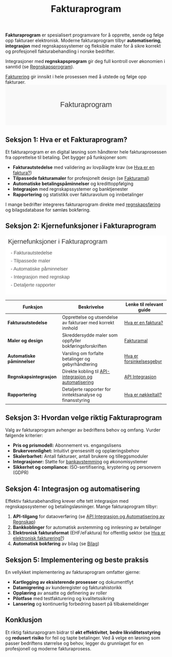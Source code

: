 ﻿---
title: "Fakturaprogram"
seoTitle: "Fakturaprogram | Funksjoner, valg og integrasjon"
description: "Fakturaprogram er programvare for å opprette, sende og følge opp fakturaer. Lær viktige funksjoner, valgkriterier og integrasjoner mot regnskap."
summary: "Praktisk innføring i fakturaprogram: hva det er, hva du bør se etter og hvordan det henger sammen med regnskap."
---

**Fakturaprogram** er spesialisert programvare for å opprette, sende og følge opp fakturaer elektronisk. Moderne fakturaprogram tilbyr **automatisering**, **integrasjon** med regnskapssystemer og fleksible maler for å sikre korrekt og profesjonell fakturabehandling i norske bedrifter.
 
Integrasjoner med **regnskapsprogram** gir deg full kontroll over økonomien i sanntid (se [Regnskapsprogram](/blogs/regnskap/regnskapsprogram "Regnskapsprogram: Økonomistyring for Norske Bedrifter")).

[Fakturering](/blogs/regnskap/fakturering "Fakturering: Guide til Prosessen for Opprettelse, Utsending og Oppfølging av Faktura") gir innsikt i hele prosessen med å utstede og følge opp fakturaer.
![Fakturaprogram](fakturaprogram-image.svg)

## Seksjon 1: Hva er et Fakturaprogram?

Et fakturaprogram er en digital løsning som håndterer hele fakturaprosessen fra opprettelse til betaling. Det bygger på funksjoner som:

* **Fakturautstedelse** med validering av lovpålagte krav (se [Hva er en faktura?](/blogs/regnskap/hva-er-en-faktura "Hva er en Faktura? En Guide til Norske Fakturakrav"))  
* **Tilpassede fakturamaler** for profesjonelt design (se [Fakturamal](/blogs/regnskap/hva-er-fakturamal "Hva er Fakturamal? Komplett Guide til Fakturamaler og Fakturadesign"))  
* **Automatiske betalingspåminnelser** og kredittoppfølging  
* **Integrasjon** med regnskapssystemer og banktjenester  
* **Rapportering** og statistikk over fakturavolum og innbetalinger

I mange bedrifter integreres fakturaprogram direkte med [regnskapsføring](/blogs/regnskap/hva-er-bokforing "Hva er Bokføring? Komplett Guide til Regnskapsføring og Bokføringsregler") og bilagsdatabase for sømløs bokføring.

## Seksjon 2: Kjernefunksjoner i Fakturaprogram

![Kjernefunksjoner i Fakturaprogram](fakturaprogram-funksjoner.svg)

| Funksjon               | Beskrivelse                                                         | Lenke til relevant guide                                                                 |
|------------------------|---------------------------------------------------------------------|------------------------------------------------------------------------------------------|
| **Fakturautstedelse**  | Opprettelse og utsendelse av fakturaer med korrekt innhold          | [Hva er en faktura?](/blogs/regnskap/hva-er-en-faktura "Hva er en Faktura?")            |
| **Maler og design**    | Skreddersydde maler som oppfyller bokføringsforskriften             | [Fakturamal](/blogs/regnskap/hva-er-fakturamal "Hva er Fakturamal?")                    |
| **Automatiske påminnelser** | Varsling om forfalte betalinger og gebyrhåndtering              | [Hva er forsinkelsesgebyr](/blogs/regnskap/hva-er-forsinkelsesgebyr "Hva er Forsinkelsesgebyr?") |
| **Regnskapsintegrasjon**| Direkte kobling til [API-integrasjon og automatisering](/blogs/regnskap/api-integrasjon-automatisering-regnskap "API Integrasjon og Automatisering av Regnskap") | [API Integrasjon](/blogs/regnskap/api-integrasjon-automatisering-regnskap)       |
| **Rapportering**       | Detaljerte rapporter for inntektsanalyse og finansstyring           | [Hva er nøkkeltall?](/blogs/regnskap/hva-er-nokkeltall "Hva er Nøkkeltall?")              |

## Seksjon 3: Hvordan velge riktig Fakturaprogram

Valg av fakturaprogram avhenger av bedriftens behov og omfang. Vurder følgende kriterier:

* **Pris og prismodell:** Abonnement vs. engangslisens  
* **Brukervennlighet:** Intuitivt grensesnitt og opplæringsbehov  
* **Skalerbarhet:** Antall fakturaer, antall brukere og tilleggsmoduler  
* **Integrasjoner:** Støtte for [bankavstemming](/blogs/regnskap/hva-er-bankavstemming "Hva er Bankavstemming?") og økonomisystemer  
* **Sikkerhet og compliance:** ISO-sertifisering, kryptering og personvern (GDPR)

## Seksjon 4: Integrasjon og automatisering

Effektiv fakturabehandling krever ofte tett integrasjon med regnskapssystemer og betalingsløsninger. Mange fakturaprogram tilbyr:

1. **API-tilgang** for dataoverføring (se [API Integrasjon og Automatisering av Regnskap](/blogs/regnskap/api-integrasjon-automatisering-regnskap "API Integrasjon og Automatisering av Regnskap"))  
2. **Bankkoblinger** for automatisk avstemming og innlesning av betalinger  
3. **Elektronisk fakturaformat** (EHF/eFaktura) for offentlig sektor (se [Hva er elektronisk fakturering?](/blogs/regnskap/hva-er-elektronisk-fakturering "Hva er elektronisk fakturering?"))  
4. **Automatisk bokføring** av bilag (se [Bilag](/blogs/regnskap/bilag "Bilag - Komplett Guide til Digital Bilagsbehandling"))

## Seksjon 5: Implementering og beste praksis

En vellykket implementering av fakturaprogram omfatter gjerne:

* **Kartlegging av eksisterende prosesser** og dokumentflyt  
* **Datamigrering** av kunderegister og fakturahistorikk  
* **Opplæring** av ansatte og definering av roller  
* **Pilotfase** med testfakturering og kvalitetssikring  
* **Lansering** og kontinuerlig forbedring basert på tilbakemeldinger

## Konklusjon

Et riktig fakturaprogram bidrar til **økt effektivitet**, **bedre likviditetsstyring** og **redusert risiko** for feil og tapte betalinger. Ved å velge en løsning som passer bedriftens størrelse og behov, legger du grunnlaget for en profesjonell og moderne fakturaprosess.











